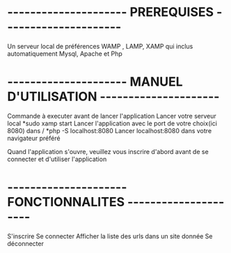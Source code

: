 
# --------------------- PREREQUISES ---------------------

Un serveur local de préférences WAMP , LAMP, XAMP qui inclus automatiquement Mysql, Apache et Php

# --------------------- MANUEL D'UTILISATION ---------------------

Commande à executer avant de lancer l'application
	Lancer votre serveur local
		*sudo xamp start
	Lancer l'application avec le port de votre choix(ici 8080) dans / 
		*php -S localhost:8080
	Lancer localhost:8080 dans votre navigateur préféré

Quand l'application s'ouvre, veuillez vous inscrire d'abord avant de se connecter et d'utiliser l'application

# --------------------- FONCTIONNALITES ---------------------

S'inscrire
Se  connecter
Afficher la liste des urls dans un site donnée
Se déconnecter
